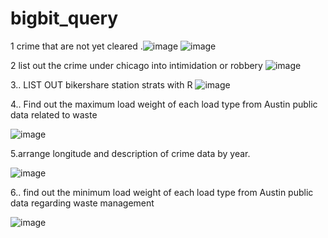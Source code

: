# bigbit_query
1 crime that are not yet cleared
.![image](https://user-images.githubusercontent.com/100956157/156870162-0af23577-9721-4c50-8414-edb258907984.png)
![image](https://user-images.githubusercontent.com/100956157/156870257-d07f1a42-45f9-4d1c-8679-4770f5bc5cc9.png)

2 list out the crime under chicago into intimidation or robbery
![image](https://user-images.githubusercontent.com/100956157/156870399-f53bc180-a172-4aab-9f8c-73ac9b33190b.png)

3.. LIST OUT bikershare station strats with R
![image](https://user-images.githubusercontent.com/100956157/156887915-ff5628a1-7a74-4c27-b232-b105e8f82cf6.png)

4..	Find out the maximum load weight of each load type from Austin public data related to waste

![image](https://user-images.githubusercontent.com/100956157/156888087-061cb0c4-3fd1-43f0-a83f-cceab1f424e6.png)

5.arrange longitude and description of crime data by year.

![image](https://user-images.githubusercontent.com/100956157/156888214-6c3fc316-f6a8-43f1-be25-8dcbc991686e.png)

6..  find out the minimum load weight of each load type from Austin public data regarding waste management

![image](https://user-images.githubusercontent.com/100956157/156888394-f480b2ac-65c3-46a9-ad1b-e2c60a8ba095.png)

